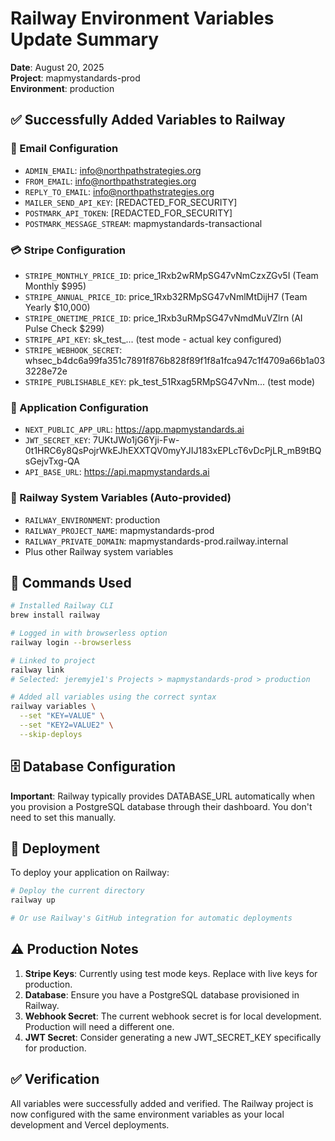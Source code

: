 # Railway Environment Variables Update Summary
**Date**: August 20, 2025  
**Project**: mapmystandards-prod  
**Environment**: production

## ✅ Successfully Added Variables to Railway

### 📧 Email Configuration
- `ADMIN_EMAIL`: info@northpathstrategies.org
- `FROM_EMAIL`: info@northpathstrategies.org
- `REPLY_TO_EMAIL`: info@northpathstrategies.org
- `MAILER_SEND_API_KEY`: [REDACTED_FOR_SECURITY]
- `POSTMARK_API_TOKEN`: [REDACTED_FOR_SECURITY]
- `POSTMARK_MESSAGE_STREAM`: mapmystandards-transactional

### 💳 Stripe Configuration
- `STRIPE_MONTHLY_PRICE_ID`: price_1Rxb2wRMpSG47vNmCzxZGv5I (Team Monthly $995)
- `STRIPE_ANNUAL_PRICE_ID`: price_1Rxb32RMpSG47vNmlMtDijH7 (Team Yearly $10,000)
- `STRIPE_ONETIME_PRICE_ID`: price_1Rxb3uRMpSG47vNmdMuVZlrn (AI Pulse Check $299)
- `STRIPE_API_KEY`: sk_test_... (test mode - actual key configured)
- `STRIPE_WEBHOOK_SECRET`: whsec_b4dc6a99fa351c7891f876b828f89f1f8a1fca947c1f4709a66b1a033228e72e
- `STRIPE_PUBLISHABLE_KEY`: pk_test_51Rxag5RMpSG47vNm... (test mode)

### 🔧 Application Configuration
- `NEXT_PUBLIC_APP_URL`: https://app.mapmystandards.ai
- `JWT_SECRET_KEY`: 7UKtJWo1jG6Yji-Fw-0t1HRC6y8QsPojrWkEJhEXXTQV0myYJIJ183xEPLcT6vDcPjLR_mB9tBQsGejvTxg-QA
- `API_BASE_URL`: https://api.mapmystandards.ai

### 🚂 Railway System Variables (Auto-provided)
- `RAILWAY_ENVIRONMENT`: production
- `RAILWAY_PROJECT_NAME`: mapmystandards-prod
- `RAILWAY_PRIVATE_DOMAIN`: mapmystandards-prod.railway.internal
- Plus other Railway system variables

## 📝 Commands Used

```bash
# Installed Railway CLI
brew install railway

# Logged in with browserless option
railway login --browserless

# Linked to project
railway link
# Selected: jeremyje1's Projects > mapmystandards-prod > production

# Added all variables using the correct syntax
railway variables \
  --set "KEY=VALUE" \
  --set "KEY2=VALUE2" \
  --skip-deploys
```

## 🗄️ Database Configuration

**Important**: Railway typically provides DATABASE_URL automatically when you provision a PostgreSQL database through their dashboard. You don't need to set this manually.

## 🚀 Deployment

To deploy your application on Railway:

```bash
# Deploy the current directory
railway up

# Or use Railway's GitHub integration for automatic deployments
```

## ⚠️ Production Notes

1. **Stripe Keys**: Currently using test mode keys. Replace with live keys for production.
2. **Database**: Ensure you have a PostgreSQL database provisioned in Railway.
3. **Webhook Secret**: The current webhook secret is for local development. Production will need a different one.
4. **JWT Secret**: Consider generating a new JWT_SECRET_KEY specifically for production.

## ✅ Verification

All variables were successfully added and verified. The Railway project is now configured with the same environment variables as your local development and Vercel deployments.

